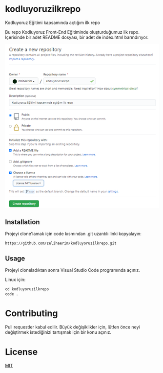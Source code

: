 # kodluyoruzilkrepo
Kodluyoruz Eğitimi kapsamında açtığım ilk repo <br>

Bu repo Kodluyoruz Front-End Eğitiminde oluşturduğumuz ilk repo. İçerisinde bir adet README dosyası, bir adet de index.html barındırıyor.<br>

![Creating my repository](create_repo.PNG)


## Installation
Projeyi clone'lamak için code kısmından .git uzantılı linki kopyalayın:

```
https://github.com/zelihaerim/kodluyoruzilkrepo.git
```

## Usage
Projeyi cloneladıktan sonra Visual Studio Code programında açınız.

Linux için:
```
cd kodluyoruzilkrepo
code .
```
# Contributing
Pull requestler kabul edilir. Büyük değişiklikler için, lütfen önce neyi değiştirmek istediğinizi tartışmak için bir konu açınız.<br>

# License
[MIT](https://choosealicense.com/licenses/mit/) <br>
